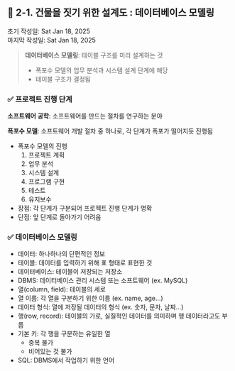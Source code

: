 ## 📌 2-1. 건물을 짓기 위한 설계도 : 데이터베이스 모델링
초기 작성일: Sat Jan 18, 2025<br/>
마지막 작성일: Sat Jan 18, 2025
> **데이터베이스 모델링**: 테이블 구조를 미리 설계하는 것
> - 폭포수 모델의 업무 분석과 시스템 설계 단계에 해당
> - 테이블 구조가 결정됨

### ✅ 프로젝트 진행 단계

**소프트웨어 공학**: 소프트웨어를 만드는 절차를 연구하는 분야

**폭포수 모델**: 소프트웨어 개발 절차 중 하나로, 각 단계가 폭포가 떨어지듯 진행됨

- 폭포수 모델의 진행
    1. 프로젝트 계획
    2. 업무 분석
    3. 시스템 설계
    4. 프로그램 구현
    5. 테스트
    6. 유지보수
- 장점: 각 단계가 구분되어 프로젝트 진행 단계가 명확
- 단점: 앞 단계로 돌아가기 어려움

### ✅ 데이터베이스 모델링

- 데이터: 하나하나의 단편적인 정보
- 테이블: 데이터를 입력하기 위해 표 형태로 표현한 것
- 데이터베이스: 테이블이 저장되는 저장소
- DBMS: 데이터베이스 관리 시스템 또는 소프트웨어 (ex. MySQL)
- 열(column, field): 테이블의 세로
- 열 이름: 각 열을 구분하기 위한 이름 (ex. name, age…)
- 데이터 형식: 열에 저장될 데이터의 형식 (ex. 숫자, 문자, 날짜…)
- 행(row, record): 테이블의 가로, 실질적인 데이터를 의미하며 행 데이터라고도 부름
- 기본 키: 각 행을 구분하는 유일한 열
    - 중복 불가
    - 비어있는 것 불가
- SQL: DBMS에서 작업하기 위한 언어